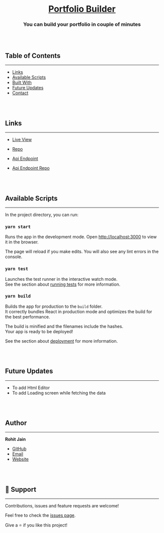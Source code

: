 <h1 align="center"><a href="https://portfolio-builder-client.vercel.app/">Portfolio Builder</a></h1>

<h3 align="center">You can build your portfolio in couple of minutes</h3>

</br>
</br>

## Table of Contents

---

- [Links](#links)
- [Available Scripts](#available-scripts)
- [Built With](#built-with)
- [Future Updates](#future-updates)
- [Contact](#author)

</br>
</br>

## Links

---

- [Live View](https://portfolio-builder-client.vercel.app/)

- [Repo](https://github.com/Rohit19060/portfolio-builder-client)

- [Api Endpoint](https://enigmatic-tundra-24310.herokuapp.com)

- [Api Endpoint Repo](https://github.com/Rohit19060/portfolio-builder-api)

</br>
</br>

## Available Scripts

---

In the project directory, you can run:

### `yarn start`

Runs the app in the development mode.
Open [http://localhost:3000](http://localhost:3000) to view it in the browser.

The page will reload if you make edits.
You will also see any lint errors in the console.

### `yarn test`

Launches the test runner in the interactive watch mode.\
See the section about [running tests](https://facebook.github.io/create-react-app/docs/running-tests) for more information.

### `yarn build`

Builds the app for production to the `build` folder.\
It correctly bundles React in production mode and optimizes the build for the best performance.

The build is minified and the filenames include the hashes.\
Your app is ready to be deployed!

See the section about [deployment](https://facebook.github.io/create-react-app/docs/deployment) for more information.

</br>
</br>

## Future Updates

---

- To add Html Editor
- To add Loading screen while fetching the data

</br>
</br>

## Author

---

**Rohit Jain**

- [GitHub](https://github.com/rohit19060)
- [Email](rohitjain19060@gmail.com)
- [Website](https://kingtechnologies.in)

</br>
</br>

## 🤝 Support

---

Contributions, issues and feature requests are welcome!

Feel free to check the [issues page](issues/).

Give a ⭐️ if you like this project!
